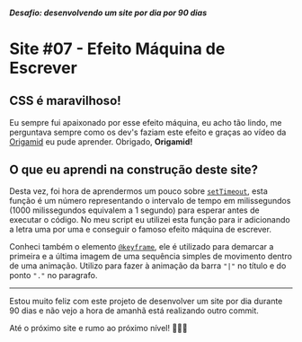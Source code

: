 ##### Desafio: desenvolvendo um site por dia por 90 dias

# Site #07 - Efeito Máquina de Escrever

## CSS é maravilhoso!

Eu sempre fui apaixonado por esse efeito máquina, eu acho tão lindo, me perguntava sempre como os dev's faziam este efeito e graças ao vídeo da [Origamid](https://www.youtube.com/watch?v=zx2axQoY_YM) eu pude aprender. Obrigado, **Origamid!**

## O que eu aprendi na construção deste site?

Desta vez, foi hora de aprendermos um pouco sobre [`setTimeout`](https://developer.mozilla.org/en-US/docs/Web/API/WindowOrWorkerGlobalScope/setTimeout), esta função é um número representando o intervalo de tempo em milissegundos (1000 milissegundos equivalem a 1 segundo) para esperar antes de executar o código. No meu script eu utilizei esta função para ir adicionando a letra uma por uma e conseguir o famoso efeito máquina de escrever.

Conheci também o elemento [`@keyframe`](https://developer.mozilla.org/pt-BR/docs/Web/CSS/CSS_Animations/Using_CSS_animations), ele é utilizado para demarcar a primeira e a última imagem de uma sequência simples de movimento dentro de uma animação. Utilizo para fazer à animação da barra `"|"` no título e do ponto `"."` no paragrafo.

---

Estou muito feliz com este projeto de desenvolver um site por dia durante 90 dias e não vejo a hora de amanhã está realizando outro commit.

Até o próximo site e rumo ao próximo nível! 💜💜💜
